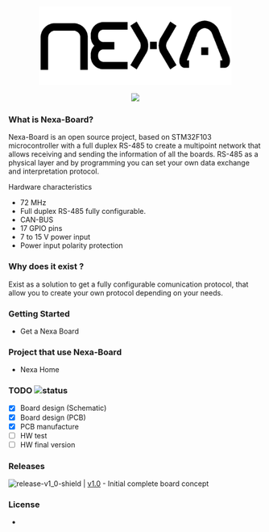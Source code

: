 <p align="center">
  <img width="382" height="155" src="https://github.com/KarlVaello/Nexa-Board/blob/master/Other/Graphics/nexa_LOGO.png">
</p>
<p align="center">
  <img src="https://img.shields.io/badge/Version-1.0-brightgreen.svg">
</p>

### What is Nexa-Board?
Nexa-Board is an open source project, based on STM32F103 microcontroller with a full duplex RS-485 to create a multipoint network that allows receiving and sending the information of all the boards.
RS-485 as a physical layer and by programming you can set your own data exchange and interpretation protocol.

Hardware characteristics
-	72 MHz
-	Full duplex RS-485 fully configurable.
- CAN-BUS
-	17 GPIO pins
- 7 to 15 V power input
-	Power input polarity protection

### Why does it exist ?
Exist as a solution to get a fully configurable comunication protocol, that allow you to create your own protocol depending on your needs.

### Getting Started
- Get a Nexa Board

### Project that use Nexa-Board
- Nexa Home

### TODO ![status](https://img.shields.io/badge/Status-HW--Test-orange.svg)
- [x] Board design (Schematic)
- [x] Board design (PCB)
- [x] PCB manufacture
- [ ] HW test
- [ ] HW final version 
### Releases
![release-v1_0-shield](https://img.shields.io/badge/release-1.0-blue.svg) | [v1.0](https://github.com/KarlVaello/Nexa-Board/releases/tag/v1.0) - Initial complete board concept

### License
-
